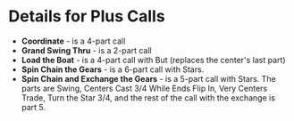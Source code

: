 
# Details for Plus Calls

* **Coordinate** - is a 4-part call
* **Grand Swing Thru** - is a 2-part call
* **Load the Boat** - is a 4-part call with But (replaces the center's last part)
* **Spin Chain the Gears** - is a 6-part call with Stars.
* **Spin Chain and Exchange the Gears** - is a 5-part call with Stars.  The parts are Swing, Centers Cast 3/4 While Ends Flip In, Very Centers Trade, Turn the Star 3/4, and the rest of the call with the exchange is part 5.
